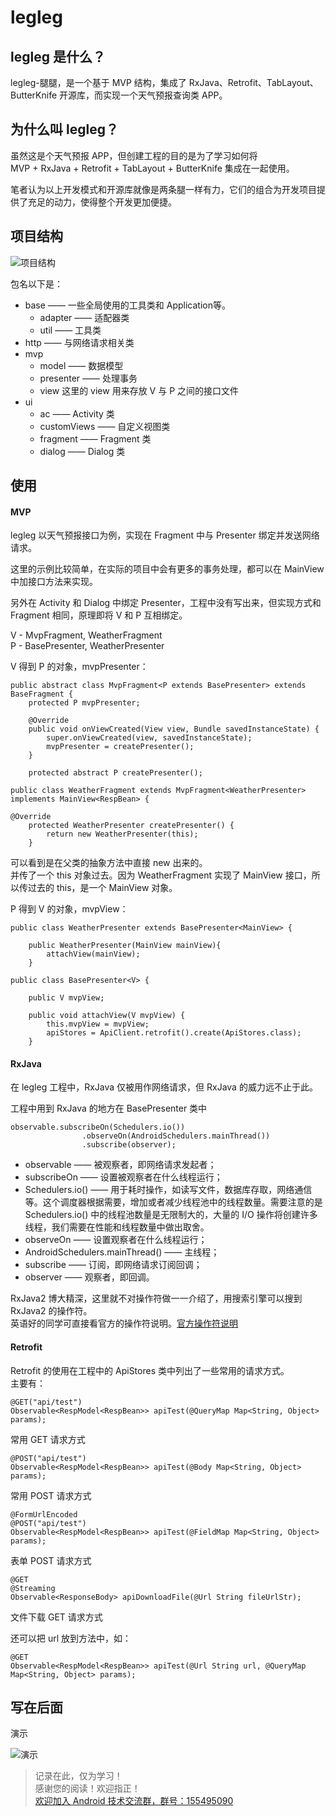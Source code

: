 # legleg

## legleg 是什么？

legleg-腿腿，是一个基于 MVP 结构，集成了 RxJava、Retrofit、TabLayout、ButterKnife 开源库，而实现一个天气预报查询类 APP。

## 为什么叫 legleg？

虽然这是个天气预报 APP，但创建工程的目的是为了学习如何将  
MVP + RxJava + Retrofit + TabLayout + ButterKnife 集成在一起使用。

笔者认为以上开发模式和开源库就像是两条腿一样有力，它们的组合为开发项目提供了充足的动力，使得整个开发更加便捷。

## 项目结构

![项目结构](https://user-gold-cdn.xitu.io/2018/4/20/162e1c75533cd1db?w=273&h=461&f=png&s=4317)

包名以下是：  
- base —— 一些全局使用的工具类和 Application等。
    - adapter —— 适配器类
    - util —— 工具类
- http —— 与网络请求相关类
- mvp  
    - model —— 数据模型
    - presenter —— 处理事务
    - view 这里的 view 用来存放 V 与 P 之间的接口文件
- ui
    - ac —— Activity 类
    - customViews —— 自定义视图类
    - fragment —— Fragment 类
    - dialog —— Dialog 类

## 使用

#### MVP

legleg 以天气预报接口为例，实现在 Fragment 中与 Presenter 绑定并发送网络请求。

这里的示例比较简单，在实际的项目中会有更多的事务处理，都可以在 MainView 中加接口方法来实现。

另外在 Activity 和 Dialog 中绑定 Presenter，工程中没有写出来，但实现方式和 Fragment 相同，原理即将 V 和 P 互相绑定。

V - MvpFragment, WeatherFragment  
P - BasePresenter, WeatherPresenter

V 得到 P 的对象，mvpPresenter：
```
public abstract class MvpFragment<P extends BasePresenter> extends BaseFragment {
    protected P mvpPresenter;

    @Override
    public void onViewCreated(View view, Bundle savedInstanceState) {
        super.onViewCreated(view, savedInstanceState);
        mvpPresenter = createPresenter();
    }

    protected abstract P createPresenter();
```

```
public class WeatherFragment extends MvpFragment<WeatherPresenter> implements MainView<RespBean> {

@Override
    protected WeatherPresenter createPresenter() {
        return new WeatherPresenter(this);
    }
```

可以看到是在父类的抽象方法中直接 new 出来的。  
并传了一个 this 对象过去。因为 WeatherFragment 实现了 MainView 接口，所以传过去的 this，是一个 MainView 对象。

P 得到 V 的对象，mvpView：

```
public class WeatherPresenter extends BasePresenter<MainView> {

    public WeatherPresenter(MainView mainView){
        attachView(mainView);
    }
```

```
public class BasePresenter<V> {

    public V mvpView;

    public void attachView(V mvpView) {
        this.mvpView = mvpView;
        apiStores = ApiClient.retrofit().create(ApiStores.class);
    }
```

#### RxJava

在 legleg 工程中，RxJava 仅被用作网络请求，但 RxJava 的威力远不止于此。

工程中用到 RxJava 的地方在 BasePresenter 类中
```
observable.subscribeOn(Schedulers.io())
                .observeOn(AndroidSchedulers.mainThread())
                .subscribe(observer);
```

- observable —— 被观察者，即网络请求发起者；
- subscribeOn —— 设置被观察者在什么线程运行；
- Schedulers.io() —— 用于耗时操作，如读写文件，数据库存取，网络通信等。这个调度器根据需要，增加或者减少线程池中的线程数量。需要注意的是 Schedulers.io() 中的线程池数量是无限制大的，大量的 I/O 操作将创建许多线程，我们需要在性能和线程数量中做出取舍。
- observeOn —— 设置观察者在什么线程运行；
- AndroidSchedulers.mainThread() —— 主线程；
- subscribe —— 订阅，即网络请求订阅回调；
- observer —— 观察者，即回调。

RxJava2 博大精深，这里就不对操作符做一一介绍了，用搜索引擎可以搜到 RxJava2 的操作符。  
英语好的同学可直接看官方的操作符说明。[官方操作符说明](http://reactivex.io/documentation/operators.html)

#### Retrofit

Retrofit 的使用在工程中的 ApiStores 类中列出了一些常用的请求方式。  
主要有：  

```
@GET("api/test")
Observable<RespModel<RespBean>> apiTest(@QueryMap Map<String, Object> params);
```

常用 GET 请求方式

```
@POST("api/test")
Observable<RespModel<RespBean>> apiTest(@Body Map<String, Object> params);
```

常用 POST 请求方式

```
@FormUrlEncoded
@POST("api/test")
Observable<RespModel<RespBean>> apiTest(@FieldMap Map<String, Object> params);
```

表单 POST 请求方式

```
@GET
@Streaming
Observable<ResponseBody> apiDownloadFile(@Url String fileUrlStr);
```

文件下载 GET 请求方式

还可以把 url 放到方法中，如：

```
@GET
Observable<RespModel<RespBean>> apiTest(@Url String url, @QueryMap Map<String, Object> params);
```

## 写在后面

演示

![演示](https://user-gold-cdn.xitu.io/2018/4/24/162f67a46f1aa7f1?w=360&h=640&f=gif&s=2000797)

>记录在此，仅为学习！  
感谢您的阅读！欢迎指正！  
[欢迎加入 Android 技术交流群，群号：155495090](https://jq.qq.com/?_wv=1027&k=5hr8OKj)
